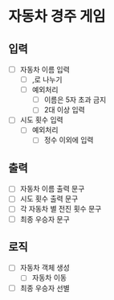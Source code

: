 # 자동차 경주 게임
## 입력
- [ ] 자동차 이름 입력 
  - [ ] ,로 나누기 
  - [ ] 예외처리 
    - [ ] 이름은 5자 초과 금지
    - [ ] 2대 이상 입력 
- [ ] 시도 횟수 입력
  - [ ] 예외처리
    - [ ] 정수 이외에 입력 
## 출력 
-  [ ] 자동차 이름 출력 문구 
-  [ ] 시도 횟수 출력 문구
-  [ ] 각 자동차 별 전진 횟수 문구 
-  [ ] 최종 우승자 문구

## 로직 
-  [ ] 자동차 객체 생성
  - [ ] 자동차 이동 
- [ ] 최종 우승자 선별